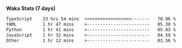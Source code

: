 
<b>Waka Stats (7 days)</b>

<!--START_SECTION:waka-->

```txt
TypeScript    23 hrs 54 mins  >>>>>>>>>>>>>>>>>>-------   70.96 %
YAML          1 hr 47 mins    >------------------------   05.30 %
Python        1 hr 41 mins    >------------------------   05.03 %
JavaScript    1 hr 32 mins    >------------------------   04.59 %
Other         1 hr 12 mins    >------------------------   03.56 %
```

<!--END_SECTION:waka-->

